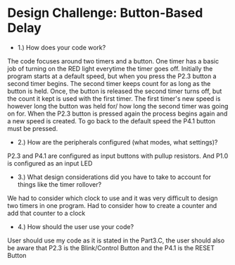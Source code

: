 # Design Challenge: Button-Based Delay

- 1.) How does your code work?

The code focuses around two timers and a button. One timer has a basic job of turning on the RED light everytime the timer goes off. Initially the program starts at a default speed, but when you press the P2.3 button a second timer begins. The second timer keeps count for as long as the button is held. Once, the button is released the second timer turns off, but the count it kept is used with the first timer. The first timer's new speed is however long the button was held for/ how long the second timer was going on for. When the P2.3 button is pressed again the process begins again and a new speed is created. To go back to the default speed the P4.1 button must be pressed.

- 2.) How are the peripherals configured (what modes, what settings)?
 
P2.3 and P4.1 are configured as input buttons with pullup resistors. And P1.0 is configured as an input LED

- 3.) What design considerations did you have to take to account for things like the timer rollover?

We had to consider which clock to use and it was very difficult to design two timers in one program. Had to consider how to create a counter and add that counter to a clock 

- 4.) How should the user use your code?

User should use my code as it is stated in the Part3.C, the user should also be aware that P2.3 is the Blink/Control Button and the P4.1 is the RESET Button
